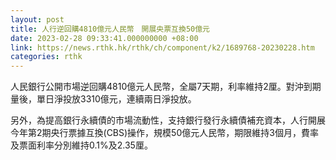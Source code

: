 ```yaml
---
layout: post
title: 人行逆回購4810億元人民幣　開展央票互換50億元
date: 2023-02-28 09:33:41.000000000 +08:00
link: https://news.rthk.hk/rthk/ch/component/k2/1689768-20230228.htm
categories: rthk
---
```


人民銀行公開市場逆回購4810億元人民幣，全屬7天期，利率維持2厘。對沖到期量後，單日淨投放3310億元，連續兩日淨投放。

另外，為提高銀行永續債的市場流動性，支持銀行發行永續債補充資本，人行開展今年第2期央行票據互換(CBS)操作，規模50億元人民幣，期限維持3個月，費率及票面利率分別維持0.1%及2.35厘。
